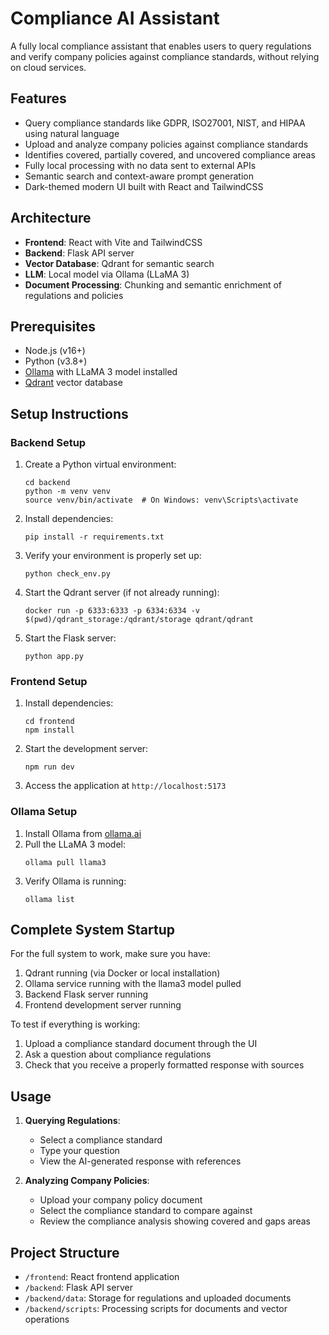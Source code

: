 # Compliance AI Assistant

A fully local compliance assistant that enables users to query regulations and verify company policies against compliance standards, without relying on cloud services.

## Features

- Query compliance standards like GDPR, ISO27001, NIST, and HIPAA using natural language
- Upload and analyze company policies against compliance standards
- Identifies covered, partially covered, and uncovered compliance areas
- Fully local processing with no data sent to external APIs
- Semantic search and context-aware prompt generation
- Dark-themed modern UI built with React and TailwindCSS

## Architecture

- **Frontend**: React with Vite and TailwindCSS
- **Backend**: Flask API server
- **Vector Database**: Qdrant for semantic search
- **LLM**: Local model via Ollama (LLaMA 3)
- **Document Processing**: Chunking and semantic enrichment of regulations and policies

## Prerequisites

- Node.js (v16+)
- Python (v3.8+)
- [Ollama](https://ollama.ai/) with LLaMA 3 model installed
- [Qdrant](https://qdrant.tech/documentation/quick-start/) vector database

## Setup Instructions

### Backend Setup

1. Create a Python virtual environment:

   ```
   cd backend
   python -m venv venv
   source venv/bin/activate  # On Windows: venv\Scripts\activate
   ```

2. Install dependencies:

   ```
   pip install -r requirements.txt
   ```

3. Verify your environment is properly set up:

   ```
   python check_env.py
   ```

4. Start the Qdrant server (if not already running):

   ```
   docker run -p 6333:6333 -p 6334:6334 -v $(pwd)/qdrant_storage:/qdrant/storage qdrant/qdrant
   ```

5. Start the Flask server:
   ```
   python app.py
   ```

### Frontend Setup

1. Install dependencies:

   ```
   cd frontend
   npm install
   ```

2. Start the development server:

   ```
   npm run dev
   ```

3. Access the application at `http://localhost:5173`

### Ollama Setup

1. Install Ollama from [ollama.ai](https://ollama.ai/)
2. Pull the LLaMA 3 model:
   ```
   ollama pull llama3
   ```
3. Verify Ollama is running:
   ```
   ollama list
   ```

## Complete System Startup

For the full system to work, make sure you have:

1. Qdrant running (via Docker or local installation)
2. Ollama service running with the llama3 model pulled
3. Backend Flask server running
4. Frontend development server running

To test if everything is working:

1. Upload a compliance standard document through the UI
2. Ask a question about compliance regulations
3. Check that you receive a properly formatted response with sources

## Usage

1. **Querying Regulations**:

   - Select a compliance standard
   - Type your question
   - View the AI-generated response with references

2. **Analyzing Company Policies**:
   - Upload your company policy document
   - Select the compliance standard to compare against
   - Review the compliance analysis showing covered and gaps areas

## Project Structure

- `/frontend`: React frontend application
- `/backend`: Flask API server
- `/backend/data`: Storage for regulations and uploaded documents
- `/backend/scripts`: Processing scripts for documents and vector operations

